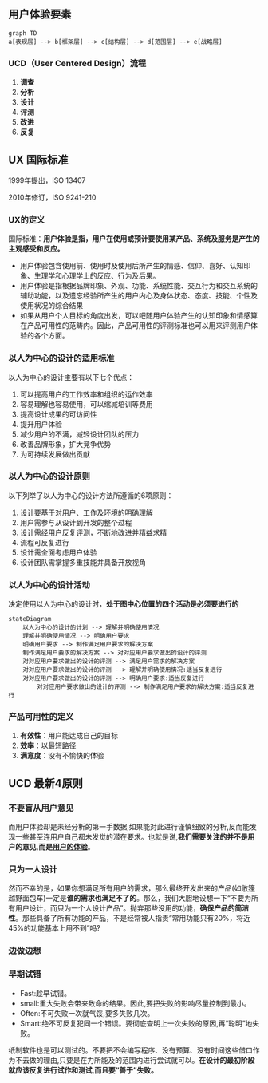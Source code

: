

## 用户体验要素

```mermaid
graph TD
a[表现层] --> b[框架层] --> c[结构层] --> d[范围层] --> e[战略层]
```



### UCD（User Centered Design）流程 

1. **调查**
2. **分析**
3. **设计**
4. **评测**
5. **改进**
6. **反复**

## UX 国际标准

1999年提出，ISO 13407

2010年修订，ISO 9241-210

### UX的定义

国际标准：**用户体验是指，用户在使用或预计要使用某产品、系统及服务是产生的主观感受和反应。**

- 用户体验包含使用前、使用时及使用后所产生的情感、信仰、喜好、认知印象、生理学和心理学上的反应、行为及后果。
- 用户体验是指根据品牌印象、外观、功能、系统性能、交互行为和交互系统的辅助功能，以及遗忘经验所产生的用户内心及身体状态、态度、技能、个性及使用状况的综合结果
- 如果从用户个人目标的角度出发，可以吧随用户体验产生的认知印象和情感算在产品可用性的范畴内。因此，产品可用性的评测标准也可以用来评测用户体验的各个方面。

### 以人为中心的设计的适用标准

以人为中心的设计主要有以下七个优点：

1. 可以提高用户的工作效率和组织的运作效率
2. 容易理解也容易使用，可以缩减培训等费用
3. 提高设计成果的可访问性
4. 提升用户体验
5. 减少用户的不满，减轻设计团队的压力
6. 改善品牌形象，扩大竞争优势
7. 为可持续发展做出贡献

### 以人为中心的设计原则

以下列举了以人为中心的设计方法所遵循的6项原则：

1. 设计要基于对用户、工作及环境的明确理解
2. 用户需参与从设计到开发的整个过程
3. 设计需经用户反复评测，不断地改进并精益求精
4. 流程可反复进行
5. 设计需全面考虑用户体验
6. 设计团队需掌握多重技能并具备开放视角

### 以人为中心的设计活动

决定使用以人为中心的设计时，**处于图中心位置的四个活动是必须要进行的**

```mermaid
stateDiagram
	以人为中心的设计的计划 --> 理解并明确使用情况 
	理解并明确使用情况 --> 明确用户要求 
	明确用户要求 --> 制作满足用户要求的解决方案
	制作满足用户要求的解决方案 --> 对对应用户要求做出的设计的评测
	对对应用户要求做出的设计的评测 --> 满足用户需求的解决方案
	对对应用户要求做出的设计的评测 --> 理解并明确使用情况:适当反复进行
	对对应用户要求做出的设计的评测 --> 明确用户要求:适当反复进行
		对对应用户要求做出的设计的评测 --> 制作满足用户要求的解决方案:适当反复进行
```

### 产品可用性的定义

1. **有效性**：用户能达成自己的目标
2. **效率**：以最短路径
3. **满意度**：没有不愉快的体验

## UCD 最新4原则

### 不要盲从用户意见

而用户体验却是未经分析的第一手数据,如果能对此进行谨慎细致的分析,反而能发现一些甚至连用户自己都未发觉的潜在要求。也就是说,**我们需要关注的并不是用户的意见,而是<u>用户的体验</u>**。

### 只为一人设计

然而不幸的是，如果你想满足所有用户的需求，那么最终开发出来的产品(如敞篷越野面包车)一定是**谁的需求也满足不了的**。那么，我们大胆地设想一下“不要为所有用户设计，而只为一个人设计产品”。抛弃那些没用的功能，**确保产品的简洁性**。那些具备了所有功能的产品，不是经常被人指责“常用功能只有20%，将近45%的功能基本上用不到”吗?

### 边做边想

### 早期试错

* Fast:趁早试错。
* small:重大失败会带来致命的结果。因此,要把失败的影响尽量控制到最小。
* Often:不可失败一次就气馁,要多失败几次。
* Smart:绝不可反复犯同一个错误。要彻底查明上一次失败的原因,再“聪明”地失败。

纸制软件也是可以测试的。不要把不会编写程序、没有预算、没有时间这些借口作为不去做的理由,只要是在力所能及的范围内进行尝试就可以。**在设计的最初阶段就应该反复进行试作和测试,而且要“善于”失败。**



